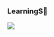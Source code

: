 ### LearningS🏃
<div>
 <a href="https://hits.seeyoufarm.com"><img src="https://hits.seeyoufarm.com/api/count/incr/badge.svg?url=https%3A%2F%2Fgithub.com%2Fhojunking&count_bg=%238D8DAA&title_bg=%23555555&icon=github.svg&icon_color=%23E7E7E7&title=View&edge_flat=false"/></a>
</div>

